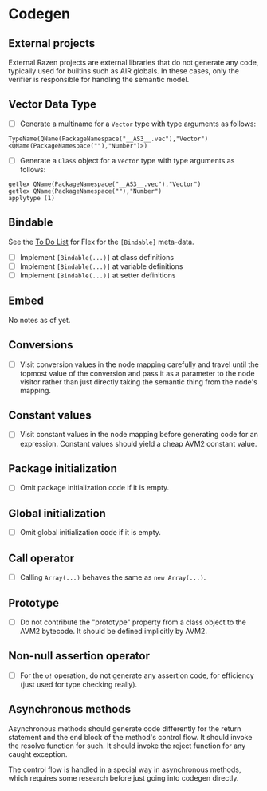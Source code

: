 # Codegen

## External projects

External Razen projects are external libraries that do not generate any code, typically used for builtins such as AIR globals. In these cases, only the verifier is responsible for handling the semantic model.

## Vector Data Type

* [ ] Generate a multiname for a `Vector` type with type arguments as follows:

```plain
TypeName(QName(PackageNamespace("__AS3__.vec"),"Vector")<QName(PackageNamespace(""),"Number")>)
```

* [ ] Generate a `Class` object for a `Vector` type with type arguments as follows:

```plain
getlex QName(PackageNamespace("__AS3__.vec"),"Vector")
getlex QName(PackageNamespace(""),"Number")
applytype (1)
```

## Bindable

See the [To Do List](flex.md) for Flex for the `[Bindable]` meta-data.

* [ ] Implement `[Bindable(...)]` at class definitions
* [ ] Implement `[Bindable(...)]` at variable definitions
* [ ] Implement `[Bindable(...)]` at setter definitions

## Embed

No notes as of yet.

## Conversions

* [ ] Visit conversion values in the node mapping carefully and travel until the topmost value of the conversion and pass it as a parameter to the node visitor rather than just directly taking the semantic thing from the node's mapping.

## Constant values

* [ ] Visit constant values in the node mapping before generating code for an expression. Constant values should yield a cheap AVM2 constant value.

## Package initialization

* [ ] Omit package initialization code if it is empty.

## Global initialization

* [ ] Omit global initialization code if it is empty.

## Call operator

* [ ] Calling `Array(...)` behaves the same as `new Array(...)`.

## Prototype

* [ ] Do not contribute the "prototype" property from a class object to the AVM2 bytecode. It should be defined implicitly by AVM2.

## Non-null assertion operator

* [ ] For the `o!` operation, do not generate any assertion code, for efficiency (just used for type checking really).

## Asynchronous methods

Asynchronous methods should generate code differently for the return statement and the end block of the method's control flow. It should invoke the resolve function for such. It should invoke the reject function for any caught exception.

The control flow is handled in a special way in asynchronous methods, which requires some research before just going into codegen directly.